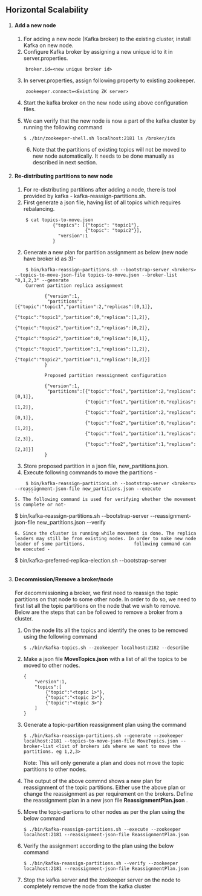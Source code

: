 ## Horizontal Scalability

1. #### Add a new node

	1. For adding a new node (Kafka broker) to the existing cluster, install Kafka on new node.
	2. Configure Kafka broker by assigning a new unique id to it in server.properties.
	```
		broker.id=<new unique broker id>
	```
	3. In server.properties, assign following property to existing zookeeper.
	```
		zookeeper.connect=<Existing ZK server>
	```
	4. Start the kafka broker on the new node using above configuration files.

	5. We can verify that the new node is now a part of the kafka cluster by running the following command
		```
		$ ./bin/zookeeper-shell.sh localhost:2181 ls /broker/ids
		```
        6. Note that the partitions of existing topics will not be moved to new node automatically. It needs to be done manually as described in next section.
	
2. #### Re-distributing partitions to new node

	1. For re-distributing partitions after adding a node, there is tool provided by kafka - kafka-reassign-partitions.sh.
	2. First generate a json file, having list of all topics which requires rebalancing.
	```
		$ cat topics-to-move.json
                  {"topics": [{"topic": "topic1"},
                              {"topic": "topic2"}],
                    "version":1
                  }
	```
	2. Generate a new plan for partition assignment as below (new node have broker id as 3)-
	```
		$ bin/kafka-reassign-partitions.sh --bootstrap-server <brokers> --topics-to-move-json-file topics-to-move.json --broker-list "0,1,2,3" --generate
		Current partition replica assignment

               {"version":1,
                "partitions":[{"topic":"topic1","partition":2,"replicas":[0,1]},
                              {"topic":"topic1","partition":0,"replicas":[1,2]},
                              {"topic":"topic2","partition":2,"replicas":[0,2]},
                              {"topic":"topic2","partition":0,"replicas":[0,1]},
                              {"topic":"topic1","partition":1,"replicas":[1,2]},
                              {"topic":"topic2","partition":1,"replicas":[0,2]}]
               }

               Proposed partition reassignment configuration

               {"version":1,
                "partitions":[{"topic":"foo1","partition":2,"replicas":[0,1]},
                              {"topic":"foo1","partition":0,"replicas":[1,2]},
                              {"topic":"foo2","partition":2,"replicas":[0,1]},
                              {"topic":"foo2","partition":0,"replicas":[1,2]},
                              {"topic":"foo1","partition":1,"replicas":[2,3]},
                              {"topic":"foo2","partition":1,"replicas":[2,3]}]
               }
	```
	3. Store proposed partition in a json file, new_partitions.json.
	4. Execute following commands to move the partitions -
	```
		$ bin/kafka-reassign-partitions.sh --bootstrap-server <brokers> --reassignment-json-file new_partitions.json --execute
		```
	5. The following command is used for verifying whether the movement is complete or not-
	```
	$ bin/kafka-reassign-partitions.sh --bootstrap-server <brokers> --reassignment-json-file new_partitions.json --verify
	```
	6. Since the cluster is running while movement is done. The replica leaders may still be from existing nodes. In order to make new node leader of some partitions,                  following command can be executed -
	```
	$ bin/kafka-preferred-replica-election.sh --bootstrap-server <brokers>
	```

3. #### Decommission/Remove a broker/node
	For decommissioning a broker, we first need to reassign the topic partitions on that node to some other node. In order to do so, we need to first list all the topic partitions on the node that we wish to remove. Below are the steps that can be followed to remove a broker from a cluster.
	&nbsp;

	1. On the node lits all the topics and identify the ones to be removed using the following command
		```
		$ ./bin/kafka-topics.sh --zookeeper localhost:2182 --describe
		```

	2. Make a json file __MoveTopics.json__ with a list of all the topics to be moved to other nodes.
		```
		{
			"version":1,
			"topics":[
				{"topic":"<topic 1>"},
				{"topic":"<topic 2>"},
				{"topic":"<topic 3>"}
			]
		}
		```

	3. Generate a topic-partition reassignment plan using the command
		```
		$ ./bin/kafka-reassign-partitions.sh --generate --zookeeper localhost:2181 --topics-to-move-json-file MoveTopics.json --broker-list <list of brokers ids where we want to move the partitions. eg 1,2,3>
		```
		Note: This will only generate a plan and does not move the topic partitions to other nodes.
	&nbsp;

	4. The output of the above commnd shows a new plan for reassignment of the topic partitions. Either use the above plan or change the reassignment as per requirement on the brokers. Define the reassignment plan in a new json file __ReassignmentPlan.json__ .
	&nbsp;

	5. Move the topic-partions to other nodes as per the plan using the below command
		```
		$ ./bin/kafka-reassign-partitions.sh --execute --zookeeper localhost:2181 --reassignment-json-file ReassignmentPlan.json
		```

	6. Verify the assignment according to the plan using the below command
		```
		$ ./bin/kafka-reassign-partitions.sh --verify --zookeeper localhost:2181 --reassignment-json-file ReassignmentPlan.json
		```
		
	7. Stop the kafka server and the zookeeper server on the node to completely remove the node from the kafka cluster
&nbsp;



